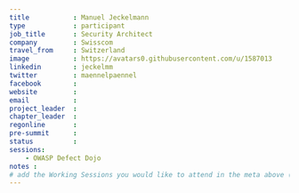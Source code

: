 ```yaml
---
title           : Manuel Jeckelmann
type            : participant
job_title       : Security Architect
company         : Swisscom
travel_from     : Switzerland
image           : https://avatars0.githubusercontent.com/u/1587013
linkedin        : jeckelmm
twitter         : maennelpaennel
facebook        :
website         : 
email           : 
project_leader  : 
chapter_leader  :
regonline       :
pre-summit      :
status          : 
sessions:
    - OWASP Defect Dojo
notes :
# add the Working Sessions you would like to attend in the meta above (use the session's title) e.g. sessions (one per line): -Security Playbooks Diagrams -Hackathon Daily Sessions
---
```

